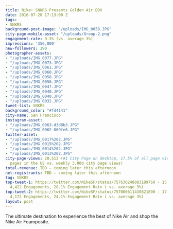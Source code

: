 ```yaml
---
title: Nike+ SNKRS Presents Golden Air BOX
date: 2016-07-20 17:13:00 Z
tags:
- SNKRS
background-post-image: "/uploads/IMG_0058.JPG"
city-page-mobile-asset: "/uploads/Group-2.png"
engagement-rate: 9.3% (vs. average 3%)
impressions: '356,800'
new-followers: 190
photographer-assets:
- "/uploads/IMG_0077.JPG"
- "/uploads/IMG_0073.JPG"
- "/uploads/IMG_0061.JPG"
- "/uploads/IMG_0060.JPG"
- "/uploads/IMG_0058.JPG"
- "/uploads/IMG_0056.JPG"
- "/uploads/IMG_0047.JPG"
- "/uploads/IMG_0048.JPG"
- "/uploads/IMG_0040.JPG"
- "/uploads/IMG_0032.JPG"
tweet-list: SNKRS
background_color: "#fd4141"
city-name: San Francisco
instagram-asset:
- "/uploads/IMG_0063-d3d8b3.JPG"
- "/uploads/IMG_0062-069fe6.JPG"
twitter-asset:
- "/uploads/IMG_0017%202.JPG"
- "/uploads/IMG_0015%202.JPG"
- "/uploads/IMG_0014%202.JPG"
- "/uploads/IMG_0013%202.JPG"
city-page-views: 20,513 (#1 City Page on desktop, 17.5% of all page views for city
  pages in the US vs. weekly 3,000 city page views)
total-revenue: TBD – coming later this afternoon
net-registrants: TBD – coming later this afternoon
tag: SNKRS
top-tweet-1: https://twitter.com/NikeSF/status/757630248083189760 - 15,753 Impressions,
  4,422 Engagements, 28.1% Engagement Rate ( vs. average 3%)
top-tweet-2: https://twitter.com/NikeSF/status/757000611430821890 - 17,292 Impressions,
  4,172 Engagements, 24.1% Engagement Rate ( vs. average 3%)
layout: post
---
```


The ultimate destination to experience the best of Nike Air and shop the Nike Air Foamposite.